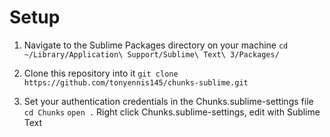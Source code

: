 
# Setup

1. Navigate to the Sublime Packages directory on your machine
`cd ~/Library/Application\ Support/Sublime\ Text\ 3/Packages/`

2. Clone this repository into it
`git clone https://github.com/tonyennis145/chunks-sublime.git`

3. Set your authentication credentials in the Chunks.sublime-settings file
`cd Chunks`
`open .`
Right click Chunks.sublime-settings, edit with Sublime Text
